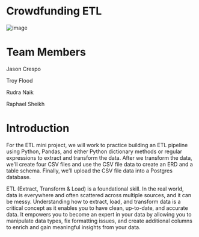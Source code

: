 # Crowdfunding ETL
![image](https://github.com/user-attachments/assets/516111a5-5ab8-4be1-b1c8-dbb1cd14e8c4)

# Team Members
Jason Crespo

Troy Flood

Rudra Naik

Raphael Sheikh

# Introduction
For the ETL mini project, we will work to practice building an ETL pipeline using Python, Pandas, and either Python dictionary methods or regular expressions to extract and transform the data. After we transform the data, we'll create four CSV files and use the CSV file data to create an ERD and a table schema. Finally, we’ll upload the CSV file data into a Postgres database.

ETL (Extract, Transform & Load) is a foundational skill. In the real world, data is everywhere and often scattered across multiple sources, and it can be messy. Understanding how to extract, load, and transform data is a critical concept as it enables you to have clean, up-to-date, and accurate data. It empowers you to become an expert in your data by allowing you to manipulate data types, fix formatting issues, and create additional columns to enrich and gain meaningful insights from your data.
